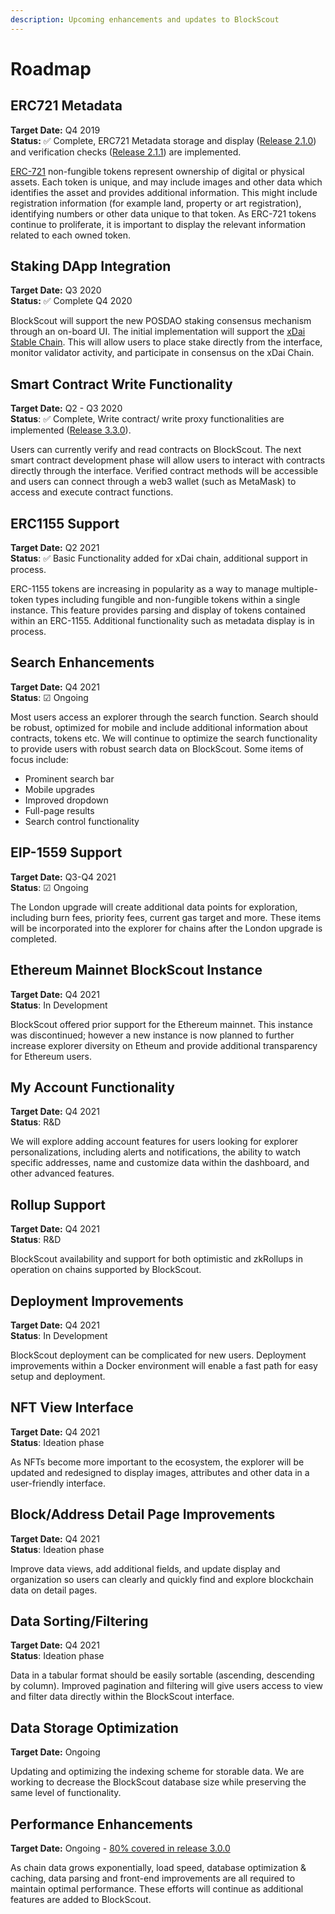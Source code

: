 ```yaml
---
description: Upcoming enhancements and updates to BlockScout
---
```


# Roadmap

## ERC721 Metadata

**Target Date:** Q4 2019  
**Status:** ✅ Complete, ERC721 Metadata storage and display \([Release 2.1.0](https://forum.poa.network/t/blockscout-2-1-0-release/3128)\) and verification checks \([Release 2.1.1](https://forum.poa.network/t/blockscout-2-1-1-release/3172)\) are implemented.

[ERC-721](https://github.com/ethereum/EIPs/blob/master/EIPS/eip-721.md) non-fungible tokens represent ownership of digital or physical assets. Each token is unique, and may include images and other data which identifies the asset and provides additional information. This might include registration information \(for example land, property or art registration\), identifying numbers or other data unique to that token. As ERC-721 tokens continue to proliferate, it is important to display the relevant information related to each owned token. 

## Staking DApp Integration

**Target Date:** Q3 2020  
**Status:** ✅ Complete Q4 2020

BlockScout will support the new POSDAO staking consensus mechanism through an on-board UI. The initial implementation will support the [xDai Stable Chain](https://xdaichain.com). This will allow users to place stake directly from the interface, monitor validator activity, and participate in consensus on the xDai Chain.

## Smart Contract Write Functionality

**Target Date:** Q2 - Q3 2020  
**Status**: ✅ Complete, Write contract/ write proxy functionalities are implemented \([Release 3.3.0](https://forum.poa.network/t/blockscout-v3-3-0-beta/3558)\).

Users can currently verify and read contracts on BlockScout. The next smart contract development phase will allow users to interact with contracts directly through the interface.  Verified contract methods will be accessible and users can connect through a web3 wallet \(such as MetaMask\) to access and execute contract functions.

## ERC1155 Support

**Target Date:** Q2 2021  
**Status**: ✅ Basic Functionality added for xDai chain, additional support in process.

ERC-1155 tokens are increasing in popularity as a way to manage multiple-token types including fungible and non-fungible tokens within a single instance. This feature provides parsing and display of tokens contained within an ERC-1155. Additional functionality such as metadata display is in process.

## Search Enhancements

**Target Date:** Q4 2021  
**Status**:  ☑ Ongoing

Most users access an explorer through the search function. Search should be robust, optimized for mobile and include additional information about contracts, tokens etc. We will continue to optimize the search functionality to provide users with robust search data on BlockScout. Some items of focus include:

* Prominent search bar
* Mobile upgrades
* Improved dropdown
* Full-page results
* Search control functionality

## EIP-1559 Support

**Target Date:** Q3-Q4 2021  
**Status**:  ☑ Ongoing

The London upgrade will create additional data points for exploration, including burn fees, priority fees, current gas target and more. These items will be incorporated into the explorer for chains after the London upgrade is completed.

## Ethereum Mainnet BlockScout Instance

**Target Date:** Q4 2021  
**Status**: In Development

BlockScout offered prior support for the Ethereum mainnet. This instance was discontinued;  however a new instance is now planned to further increase explorer diversity on Etheum and provide additional transparency for Ethereum users.

## My Account Functionality

**Target Date:** Q4 2021  
**Status**: R&D

We will explore adding account features for users looking for explorer personalizations, including alerts and notifications, the ability to watch specific addresses, name and customize data within the dashboard, and other advanced features.

## Rollup Support

**Target Date:** Q4 2021  
**Status**: R&D

BlockScout availability and support for both optimistic and zkRollups in operation on chains supported by BlockScout.

## Deployment Improvements

**Target Date:** Q4 2021  
**Status**: In Development

BlockScout deployment can be complicated for new users. Deployment improvements within a Docker environment will enable a fast path for easy setup and deployment.

## NFT View Interface

**Target Date:** Q4 2021  
**Status**: Ideation phase

As NFTs become more important to the ecosystem, the explorer will be updated and redesigned to display images, attributes and other data in a user-friendly interface.

## Block/Address Detail Page Improvements

**Target Date:** Q4 2021  
**Status**: Ideation phase

Improve data views, add additional fields, and update display and organization so users can clearly and quickly find and explore blockchain data on detail pages.

## Data Sorting/Filtering

**Target Date:** Q4 2021  
**Status**:  Ideation phase

Data in a tabular format should be easily sortable \(ascending, descending by column\). Improved pagination and filtering will give users access to view and filter data directly within the BlockScout interface.

## Data Storage Optimization

**Target Date:** Ongoing

Updating and optimizing the indexing scheme for storable data. We are working to decrease the BlockScout database size while preserving the same level of functionality.

## Performance Enhancements

**Target Date:** Ongoing - [80% covered in release 3.0.0](https://forum.poa.network/t/blockscout-v3-0-0-beta-block-hash-indexing-approach/3250)

As chain data grows exponentially, load speed, database optimization & caching, data parsing and front-end improvements are all required to maintain optimal performance. These efforts will continue as additional features are added to BlockScout.

## 

